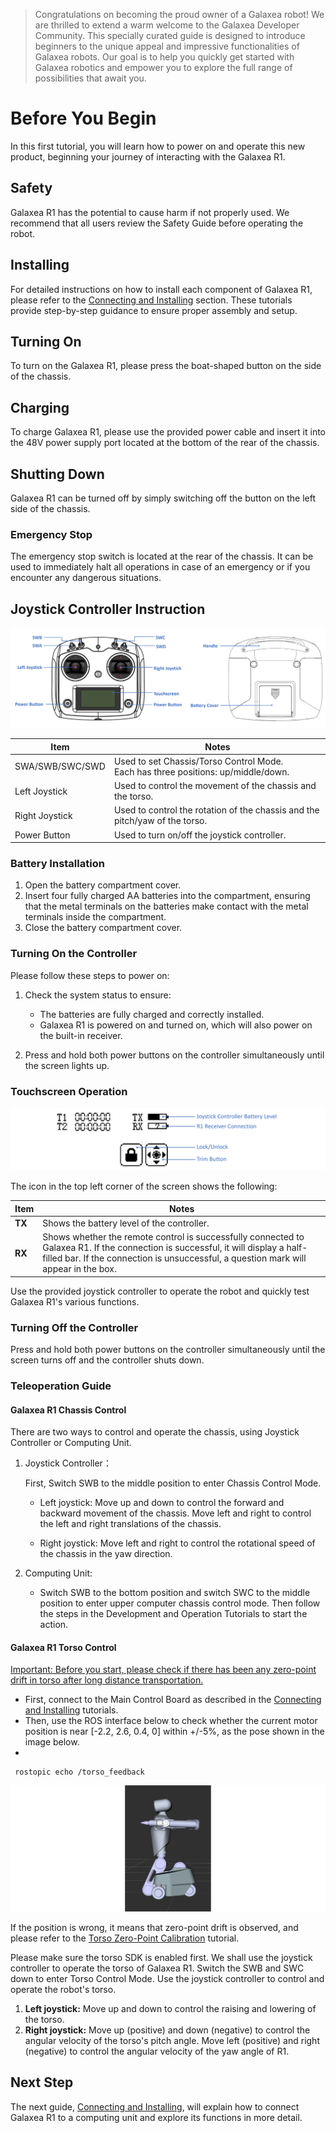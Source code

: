 > Congratulations on becoming the proud owner of a Galaxea robot! We are thrilled to extend a warm welcome to the Galaxea Developer Community. This specially curated guide is designed to introduce beginners to the unique appeal and impressive functionalities of Galaxea robots. Our goal is to help you quickly get started with Galaxea robotics and empower you to explore the full range of possibilities that await you.

# Before You Begin

In this first tutorial, you will learn how to power on and operate this new product, beginning your journey of interacting with the Galaxea R1.

## Safety 

Galaxea R1 has the potential to cause harm if not properly used. We recommend that all users review the Safety Guide before operating the robot.

## Installing

For detailed instructions on how to install each component of Galaxea R1, please refer to the [Connecting and Installing](GettingStarted_Connecting.md) section. These tutorials provide step-by-step guidance to ensure proper assembly and setup.

## Turning On

To turn on the Galaxea R1, please press the boat-shaped button on the side of the chassis. 

## Charging

To charge Galaxea R1, please use the provided power cable and insert it into the 48V power supply port located at the bottom of the rear of the chassis. 

## Shutting Down 

Galaxea R1 can be turned off by simply switching off the button on the left side of the chassis. 

### Emergency Stop

The emergency stop switch is located at the rear of the chassis. It can be used to immediately halt all operations in case of an emergency or if you encounter any dangerous situations.

## Joystick Controller Instruction

![R1_controller](assets/R1_controller.png)


| **Item**        | **Notes**                                                    |
| --------------- | ------------------------------------------------------------ |
| SWA/SWB/SWC/SWD | Used to set Chassis/Torso Control Mode.<br />Each has three positions: up/middle/down. |
| Left Joystick   | Used to control the movement of the chassis and the torso.   |
| Right Joystick  | Used to control the rotation of the chassis and the pitch/yaw of the torso. |
| Power Button    | Used to turn on/off the joystick controller.                 |

### Battery Installation

1. Open the battery compartment cover.
2. Insert four fully charged AA batteries into the compartment, ensuring that the metal terminals on the batteries make contact with the metal terminals inside the compartment.
3. Close the battery compartment cover.

### Turning On the Controller

Please follow these steps to power on:

1. Check the system status to ensure:
   * The batteries are fully charged and correctly installed.
   * Galaxea R1 is powered on and turned on, which will also power on the built-in receiver.

2. Press and hold both power buttons on the controller simultaneously until the screen lights up.

### Touchscreen Operation

![R1_controller_touchscreen](assets/R1_controller_touchscreen.png)

The icon in the top left corner of the screen shows the following:

| **Item** | **Notes**                                                    |
| -------- | ------------------------------------------------------------ |
| **TX**   | Shows the battery level of the controller.                   |
| **RX**   | Shows whether the remote control is successfully connected to Galaxea R1. If the connection is successful, it will display a half-filled bar. If the connection is unsuccessful, a question mark will appear in the box. |

Use the provided joystick controller to operate the robot and quickly test Galaxea R1's various functions.

### Turning Off the Controller

Press and hold both power buttons on the controller simultaneously until the screen turns off and the controller shuts down.

### Teleoperation Guide

#### Galaxea R1 Chassis Control

There are two ways to control and operate the chassis, using Joystick Controller or Computing Unit.

1. Joystick Controller：

   First, Switch SWB to the middle position to enter Chassis Control Mode.

   * Left joystick: Move up and down to control the forward and backward movement of the chassis. Move left and right to control the left and right translations of the chassis.

   * Right joystick: Move left and right to control the rotational speed of the chassis in the yaw direction.

2. Computing Unit:
   
   * Switch SWB to the bottom position and switch SWC to the middle position to enter upper computer chassis control mode. Then follow the steps in the Development and Operation Tutorials to start the action.

#### Galaxea R1 Torso Control 

<u>Important: Before you start, please check if there has been any zero-point drift in torso after long distance transportation.</u> 

- First, connect to the Main Control Board as described in the [Connecting and Installing](GettingStarted_Connecting.md) tutorials.
- Then, use the ROS interface below to check whether the current motor position is near [-2.2, 2.6, 0.4, 0] within +/-5%, as the pose shown in the image below. 
- 
```shell
 rostopic echo /torso_feedback
 ```

![R1_torso_control](assets/R1_torso_control.png)



If the position is wrong, it means that zero-point drift is observed, and please refer to the [Torso Zero-Point Calibration](Software_Guide_Interface.md) tutorial.



Please make sure the torso SDK is enabled first. We shall use the joystick controller to operate the torso of Galaxea R1. Switch the SWB and SWC down to enter Torso Control Mode. Use the joystick controller to control and operate the robot's torso. 

1. **Left joystick:** Move up and down to control the raising and lowering of the torso. 
2. **Right joystick:** Move up (positive) and down (negative) to control the angular velocity of the torso's pitch angle. Move left (positive) and right (negative) to control the angular velocity of the yaw angle of R1.

## Next Step

The next guide, [Connecting and Installing](GettingStarted_Connecting.md), will explain how to connect Galaxea R1 to a computing unit and explore its functions in more detail.
